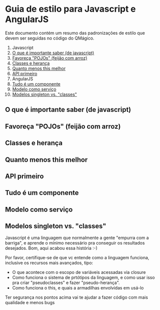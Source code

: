 # Guia de estilo para Javascript e AngularJS

Este documento contém um resumo das padronizações de estilo que devem ser seguidas no código do QMágico.

1. Javascript
 1. [O que é importante saber (de javascript)](o-que-é-importante-saber-de-javascript)
 1. [Favoreça "POJOs" (feijão com arroz)](favoreça-pojos-feijão-com-arroz)
 1. [Classes e herança](classes-e-herança)
 1. [Quanto menos this melhor](quanto-menos-this-melhor)
 1. [API primeiro](api-primeiro)
1. AngularJS
 1. [Tudo é um componente](tudo-é-um-componente)
 1. [Modelo como serviço](modelo-como-serviço)
 1. [Modelos singleton vs. "classes"](modelos-singleton-vs-classes)
 
## O que é importante saber (de javascript)
## Favoreça "POJOs" (feijão com arroz)
## Classes e herança
## Quanto menos this melhor
## API primeiro
## Tudo é um componente
## Modelo como serviço
## Modelos singleton vs. "classes"

Javascript é uma linguagem que normalmente a gente "empurra com a barriga", e aprende o mínimo necessário pra conseguir os resultados desejados.
Bom, aqui acabou essa história :-)

Por favor, certifique-se de que vc entende como a linguagem funciona, inclusive os recursos mais avançados, tipo:

* O que acontece com o escopo de variáveis acessadas via closure
* Como funciona o sistema de prtótipos da linguagem, e como usar isso pra criar "pseudoclasses" e fazer "pseudo-herança".
* Como funciona o this, e quais a armadilhas envolvidas em usá-lo

Ter segurança nos pontos acima vai te ajudar a fazer código com mais qualidade e menos bugs

